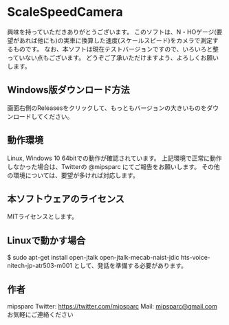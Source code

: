 # ScaleSpeedCamera
興味を持っていただきありがとうございます。
このソフトは、N・HOゲージ(要望があれば他にも)の実車に換算した速度(スケールスピード)をカメラで測定するものです。
なお、本ソフトは現在テストバージョンですので、いろいろと整っていない点もございます。
どうぞご了承いただけますよう、よろしくお願いします。

## Windows版ダウンロード方法
画面右側のReleasesをクリックして、もっともバージョンの大きいものをダウンロードしてください。

## 動作環境
Linux, Windows 10 64bitでの動作が確認されています。
上記環境で正常に動作しなかった場合は、Twitterの @mipsparc にてご報告をお願いします。
その他の環境については、要望が多ければ対応します。

## 本ソフトウェアのライセンス
MITライセンスとします。

## Linuxで動かす場合
$ sudo apt-get install open-jtalk open-jtalk-mecab-naist-jdic hts-voice-nitech-jp-atr503-m001
として、発話を準備する必要があります。

## 作者
mipsparc
Twitter: https://twitter.com/mipsparc
Mail: mipsparc@gmail.com
お気軽にご連絡ください
